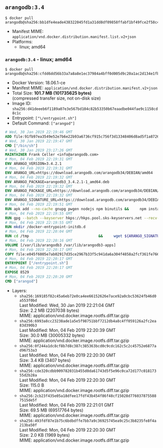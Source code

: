 ## `arangodb:3.4`

```console
$ docker pull arangodb@sha256:bb1dfe4eade438322045fd1a31dd8df09858ffabf1bf49fce2f58c4b9f842b43
```

-	Manifest MIME: `application/vnd.docker.distribution.manifest.list.v2+json`
-	Platforms:
	-	linux; amd64

### `arangodb:3.4` - linux; amd64

```console
$ docker pull arangodb@sha256:cfdd6dd56b33a7a8a8e1ec37984a4bff0d005d9c20a1ac2d134e1fb7de22a44b
```

-	Docker Version: 18.06.1-ce
-	Manifest MIME: `application/vnd.docker.distribution.manifest.v2+json`
-	Total Size: **101.7 MB (101735625 bytes)**  
	(compressed transfer size, not on-disk size)
-	Image ID: `sha256:d41deeeb6f1189a07e3e567bd104c82b53350b67eaadbe044fae9c1158cd8c1c`
-	Entrypoint: `["\/entrypoint.sh"]`
-	Default Command: `["arangod"]`

```dockerfile
# Wed, 30 Jan 2019 22:19:46 GMT
ADD file:91fb97ea3549e52e7b6e22b93a6736cf915c756f3d13348406d8ad5f1a872680 in / 
# Wed, 30 Jan 2019 22:19:47 GMT
CMD ["/bin/sh"]
# Wed, 30 Jan 2019 23:17:26 GMT
MAINTAINER Frank Celler <info@arangodb.com>
# Mon, 04 Feb 2019 22:19:31 GMT
ENV ARANGO_VERSION=3.4.2.1
# Mon, 04 Feb 2019 22:19:31 GMT
ENV ARANGO_URL=https://download.arangodb.com/arangodb34/DEBIAN/amd64
# Mon, 04 Feb 2019 22:19:32 GMT
ENV ARANGO_PACKAGE=arangodb3_3.4.2.1-1_amd64.deb
# Mon, 04 Feb 2019 22:19:32 GMT
ENV ARANGO_PACKAGE_URL=https://download.arangodb.com/arangodb34/DEBIAN/amd64/arangodb3_3.4.2.1-1_amd64.deb
# Mon, 04 Feb 2019 22:19:32 GMT
ENV ARANGO_SIGNATURE_URL=https://download.arangodb.com/arangodb34/DEBIAN/amd64/arangodb3_3.4.2.1-1_amd64.deb.asc
# Mon, 04 Feb 2019 22:19:51 GMT
RUN apk add --no-cache gnupg pwgen nodejs npm binutils &&     npm install -g foxx-cli &&     rm -rf /root/.npm
# Mon, 04 Feb 2019 22:19:55 GMT
RUN gpg --batch --keyserver hkps://hkps.pool.sks-keyservers.net --recv-keys CD8CB0F1E0AD5B52E93F41E7EA93F5E56E751E9B
# Mon, 04 Feb 2019 22:19:55 GMT
RUN mkdir /docker-entrypoint-initdb.d
# Mon, 04 Feb 2019 22:20:04 GMT
RUN cd /tmp                                &&     wget ${ARANGO_SIGNATURE_URL}           &&     wget ${ARANGO_PACKAGE_URL}             &&     gpg --verify ${ARANGO_PACKAGE}.asc     &&     ar x ${ARANGO_PACKAGE} data.tar.gz     &&     tar -C / -x -z -f data.tar.gz          &&     sed -ri         -e 's!127\.0\.0\.1!0.0.0.0!g'         -e 's!^(file\s*=).*!\1 -!'         -e 's!^\s*uid\s*=.*!!'         /etc/arangodb3/arangod.conf        &&     echo chgrp 0 /var/lib/arangodb3 /var/lib/arangodb3-apps &&     echo chmod 775 /var/lib/arangodb3 /var/lib/arangodb3-apps &&     rm -f ${ARANGO_PACKAGE}* data.tar.gz
# Mon, 04 Feb 2019 22:20:16 GMT
VOLUME [/var/lib/arangodb3 /var/lib/arangodb3-apps]
# Mon, 04 Feb 2019 22:20:17 GMT
COPY file:e045f6005e7ab02917d35ce2967b33f5c941da6a304f4858a2fcf361fe766895 in /entrypoint.sh 
# Mon, 04 Feb 2019 22:20:17 GMT
ENTRYPOINT ["/entrypoint.sh"]
# Mon, 04 Feb 2019 22:20:17 GMT
EXPOSE 8529
# Mon, 04 Feb 2019 22:20:20 GMT
CMD ["arangod"]
```

-	Layers:
	-	`sha256:169185f82c45a6eb72e0ca4ee66152626e7ace92a0cbc53624fb46d0a553f0bd`  
		Last Modified: Wed, 30 Jan 2019 22:21:04 GMT  
		Size: 2.2 MB (2207038 bytes)  
		MIME: application/vnd.docker.image.rootfs.diff.tar.gzip
	-	`sha256:6993a8cc23238ade1a5e5f98751bbf7212db4a8c4ff059126a2fc2ea83d390b3`  
		Last Modified: Mon, 04 Feb 2019 22:20:39 GMT  
		Size: 30.0 MB (30005332 bytes)  
		MIME: application/vnd.docker.image.rootfs.diff.tar.gzip
	-	`sha256:0f244a1dc8cf8b7d8c387c385363bcd0c9cdc162c5c2c45752e6877ad96753a3`  
		Last Modified: Mon, 04 Feb 2019 22:20:30 GMT  
		Size: 3.4 KB (3407 bytes)  
		MIME: application/vnd.docker.image.rootfs.diff.tar.gzip
	-	`sha256:cde320cdbb909782031b455d0da61743d5f5e96c0ca72d177c01817355d2b28a`  
		Last Modified: Mon, 04 Feb 2019 22:20:30 GMT  
		Size: 115.0 B  
		MIME: application/vnd.docker.image.rootfs.diff.tar.gzip
	-	`sha256:2cb23f435e05a18dfee17fdf43b454f86f48cf15028d7760378755887515de5f`  
		Last Modified: Mon, 04 Feb 2019 22:21:01 GMT  
		Size: 69.5 MB (69517764 bytes)  
		MIME: application/vnd.docker.image.rootfs.diff.tar.gzip
	-	`sha256:493fdf87e1b75c6bdbdffe7bb7a9c36925745ea9c25c3b8235fe8f4a213ba50f`  
		Last Modified: Mon, 04 Feb 2019 22:20:30 GMT  
		Size: 2.0 KB (1969 bytes)  
		MIME: application/vnd.docker.image.rootfs.diff.tar.gzip
